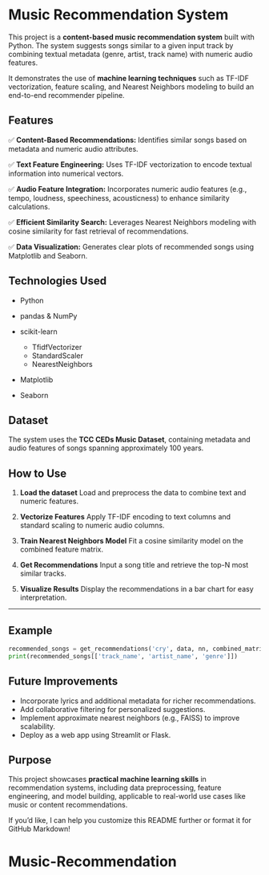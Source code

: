 
#  Music Recommendation System

This project is a **content-based music recommendation system** built with Python. The system suggests songs similar to a given input track by combining textual metadata (genre, artist, track name) with numeric audio features.

It demonstrates the use of **machine learning techniques** such as TF-IDF vectorization, feature scaling, and Nearest Neighbors modeling to build an end-to-end recommender pipeline.



##  Features

✅ **Content-Based Recommendations:**
Identifies similar songs based on metadata and numeric audio attributes.

✅ **Text Feature Engineering:**
Uses TF-IDF vectorization to encode textual information into numerical vectors.

✅ **Audio Feature Integration:**
Incorporates numeric audio features (e.g., tempo, loudness, speechiness, acousticness) to enhance similarity calculations.

✅ **Efficient Similarity Search:**
Leverages Nearest Neighbors modeling with cosine similarity for fast retrieval of recommendations.

✅ **Data Visualization:**
Generates clear plots of recommended songs using Matplotlib and Seaborn.


##  Technologies Used

* Python
* pandas & NumPy
* scikit-learn

  * TfidfVectorizer
  * StandardScaler
  * NearestNeighbors
* Matplotlib
* Seaborn



##  Dataset

The system uses the **TCC CEDs Music Dataset**, containing metadata and audio features of songs spanning approximately 100 years.


##  How to Use

1. **Load the dataset**
   Load and preprocess the data to combine text and numeric features.

2. **Vectorize Features**
   Apply TF-IDF encoding to text columns and standard scaling to numeric audio columns.

3. **Train Nearest Neighbors Model**
   Fit a cosine similarity model on the combined feature matrix.

4. **Get Recommendations**
   Input a song title and retrieve the top-N most similar tracks.

5. **Visualize Results**
   Display the recommendations in a bar chart for easy interpretation.

---

##  Example

```python
recommended_songs = get_recommendations('cry', data, nn, combined_matrix, top_n=10)
print(recommended_songs[['track_name', 'artist_name', 'genre']])
```
##  Future Improvements

* Incorporate lyrics and additional metadata for richer recommendations.
* Add collaborative filtering for personalized suggestions.
* Implement approximate nearest neighbors (e.g., FAISS) to improve scalability.
* Deploy as a web app using Streamlit or Flask.


##  Purpose

This project showcases **practical machine learning skills** in recommendation systems, including data preprocessing, feature engineering, and model building, applicable to real-world use cases like music or content recommendations.

If you’d like, I can help you customize this README further or format it for GitHub Markdown!
# Music-Recommendation
